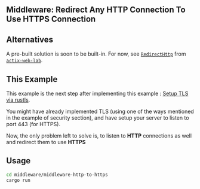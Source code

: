 ## Middleware: Redirect Any HTTP Connection To Use HTTPS Connection

## Alternatives

A pre-built solution is soon to be built-in. For now, see [`RedirectHttp`](https://docs.rs/actix-web-lab/0.16/actix_web_lab/middleware/struct.RedirectHttps.html) from [`actix-web-lab`](https://crates.io/crates/actix-web-lab).

## This Example

This example is the next step after implementing this example : [Setup TLS via rustls](https://github.com/actix/examples/tree/master/security/rustls).

You might have already implemented TLS (using one of the ways mentioned in the example of security section), and have setup your server to listen to port 443 (for HTTPS).

Now, the only problem left to solve is, to listen to **HTTP** connections as well and redirect them to use **HTTPS**

## Usage

```sh
cd middleware/middleware-http-to-https
cargo run
```
